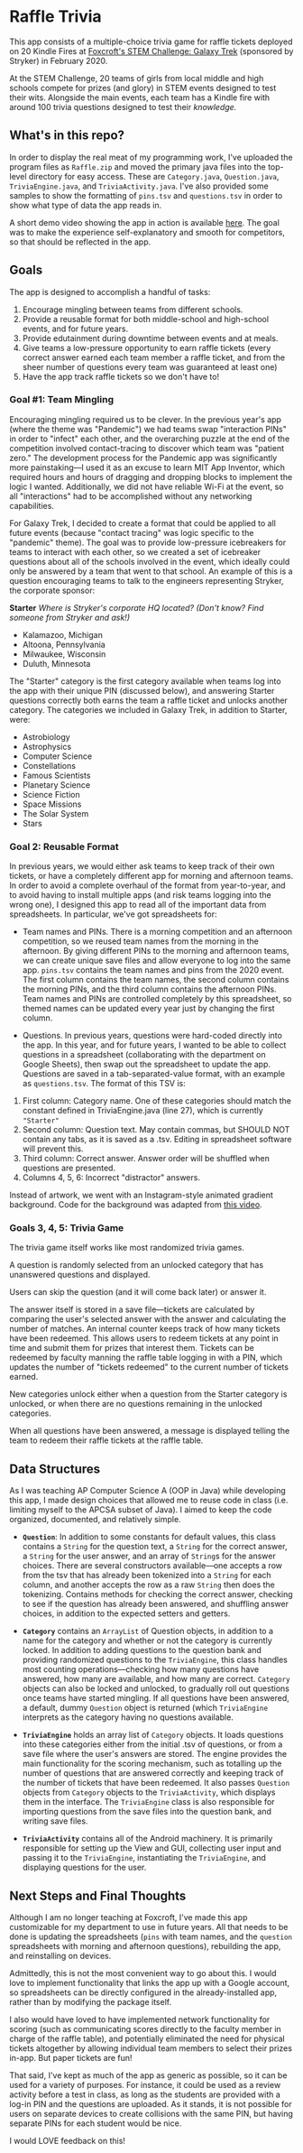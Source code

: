 # Raffle Trivia
This app consists of a multiple-choice trivia game for raffle tickets deployed on 20 Kindle Fires at  <a href="https://www.foxcroft.org/news-detail?pk=1077158&fromId=226003">Foxcroft's STEM Challenge: Galaxy Trek</a> (sponsored by Stryker) in February 2020.

At the STEM Challenge, 20 teams of girls from local middle and high schools compete for prizes (and glory) in STEM events designed to test their wits. Alongside the main events, each team has a Kindle fire with around 100 trivia questions designed to test their <i>knowledge.</i>

## What's in this repo?

In order to display the real meat of my programming work, I've uploaded the program files as `Raffle.zip` and moved the primary java files into the top-level directory for easy access. These are `Category.java`, `Question.java`, `TriviaEngine.java`, and `TriviaActivity.java`. I've also provided some samples to show the formatting of `pins.tsv` and `questions.tsv` in order to show what type of data the app reads in.

A short demo video showing the app in action is available <a href="https://drive.google.com/file/d/1p0xWmRSdU9tHev4wfIpXNrB1oZtcSArx/view?usp=sharing">here</a>. The goal was to make the experience self-explanatory and smooth for competitors, so that should be reflected in the app.

## Goals

The app is designed to accomplish a handful of tasks:

1. Encourage mingling between teams from different schools.
2. Provide a reusable format for both middle-school and high-school events, and for future years.
3. Provide edutainment during downtime between events and at meals.
4. Give teams a low-pressure opportunity to earn raffle tickets (every correct answer earned each team member a raffle ticket, and from the sheer number of questions every team was guaranteed at least one)
5. Have the app track raffle tickets so we don't have to!

### Goal #1: Team Mingling
Encouraging mingling required us to be clever. In the previous year's app (where the theme was "Pandemic") we had teams swap "interaction PINs" in order to "infect" each other, and the overarching puzzle at the end of the competition involved contact-tracing to discover which team was "patient zero." The development process for the Pandemic app was significantly more painstaking––I used it as an excuse to learn MIT App Inventor, which required hours and hours of dragging and dropping blocks to implement the logic I wanted. Additionally, we did not have reliable Wi-Fi at the event, so all "interactions" had to be accomplished without any networking capabilities.

For Galaxy Trek, I decided to create a format that could be applied to all future events (because "contact tracing" was logic specific to the "pandemic" theme). The goal was to provide low-pressure icebreakers for teams to interact with each other, so we created a set of icebreaker questions about all of the schools involved in the event, which ideally could only be answered by a team that went to that school. An example of this is a question encouraging teams to talk to the engineers representing Stryker, the corporate sponsor:

<b>Starter</b>	<i>Where is Stryker's corporate HQ located? (Don't know? Find someone from Stryker and ask!)</i>
- Kalamazoo, Michigan	
- Altoona, Pennsylvania	
- Milwaukee, Wisconsin	
- Duluth, Minnesota
  
The "Starter" category is the first category available when teams log into the app with their unique PIN (discussed below), and answering Starter questions correctly both earns the team a raffle ticket and unlocks another category. The categories we included in Galaxy Trek, in addition to Starter, were:

- Astrobiology
- Astrophysics
- Computer Science
- Constellations
- Famous Scientists
- Planetary Science
- Science Fiction
- Space Missions
- The Solar System
- Stars

### Goal 2: Reusable Format
In previous years, we would either ask teams to keep track of their own tickets, or have a completely different app for morning and afternoon teams. In order to avoid a complete overhaul of the format from year-to-year, and to avoid having to install multiple apps (and risk teams logging into the wrong one), I designed this app to read all of the important data from spreadsheets. In particular, we've got spreadsheets for:

- Team names and PINs. There is a morning competition and an afternoon competition, so we reused team names from the morning in the afternoon. By giving different PINs to the morning and afternoon teams, we can create unique save files and allow everyone to log into the same app. `pins.tsv` contains the team names and pins from the 2020 event. The first column contains the team names, the second column contains the morning PINs, and the third column contains the afternoon PINs. Team names and PINs are controlled completely by this spreadsheet, so themed names can be updated every year just by changing the first column.

- Questions. In previous years, questions were hard-coded directly into the app. In this year, and for future years, I wanted to be able to collect questions in a spreadsheet (collaborating with the department on Google Sheets), then swap out the spreadsheet to update the app. Questions are saved in a tab-separated-value format, with an example as `questions.tsv`. The format of this TSV is:

1. First column: Category name. One of these categories should match the constant defined in TriviaEngine.java (line 27), which is currently `"Starter"`
2. Second column: Question text. May contain commas, but SHOULD NOT contain any tabs, as it is saved as a .tsv. Editing in spreadsheet software will prevent this.
3. Third column: Correct answer. Answer order will be shuffled when questions are presented.
4. Columns 4, 5, 6: Incorrect "distractor" answers. 

Instead of artwork, we went with an Instagram-style animated gradient background. Code for the background was adapted from <a href="https://www.youtube.com/watch?v=x_DXXGvyfh8&ab_channel=CodinginFlow">this video</a>.

### Goals 3, 4, 5: Trivia Game

The trivia game itself works like most randomized trivia games.

A question is randomly selected from an unlocked category that has unanswered questions and displayed.

Users can skip the question (and it will come back later) or answer it.

The answer itself is stored in a save file––tickets are calculated by comparing the user's selected answer with the answer and calculating the number of matches. An internal counter keeps track of how many tickets have been redeemed. This allows users to redeem tickets at any point in time and submit them for prizes that interest them. Tickets can be redeemed by faculty manning the raffle table logging in with a PIN, which updates the number of "tickets redeemed" to the current number of tickets earned.

New categories unlock either when a question from the Starter category is unlocked, or when there are no questions remaining in the unlocked categories.

When all questions have been answered, a message is displayed telling the team to redeem their raffle tickets at the raffle table.

## Data Structures

As I was teaching AP Computer Science A (OOP in Java) while developing this app, I made design choices that allowed me to reuse code in class (i.e. limiting myself to the APCSA subset of Java). I aimed to keep the code organized, documented, and relatively simple.

- <b>`Question`</b>: In addition to some constants for default values, this class contains a `String` for the question text, a `String` for the correct answer, a `String` for the user answer, and an array of `String`s for the answer choices. There are several constructors available––one accepts a row from the tsv that has already been tokenized into a `String` for each column, and another accepts the row as a raw `String` then does the tokenizing. Contains methods for checking the correct answer, checking to see if the question has already been answered, and shuffling answer choices, in addition to the expected setters and getters.

- <b>`Category`</b> contains an `ArrayList` of Question objects, in addition to a name for the category and whether or not the category is currently locked. In addition to adding questions to the question bank and providing randomized questions to the `TriviaEngine`, this class handles most counting operations––checking how many questions have answered, how many are available, and how many are correct. `Category` objects can also be locked and unlocked, to gradually roll out questions once teams have started mingling. If all questions have been answered, a default, dummy `Question` object is returned (which `TriviaEngine` interprets as the category having no questions available. 

- <b>`TriviaEngine`</b> holds an array list of `Category` objects. It loads questions into these categories either from the initial .tsv of questions, or from a save file where the user's answers are stored. The engine provides the main functionality for the scoring mechanism, such as totalling up the number of questions that are answered correctly and keeping track of the number of tickets that have been redeemed. It also passes `Question` objects from `Category` objects to the `TriviaActivity`, which displays them in the interface. The `TriviaEngine` class is also responsible for importing questions from the save files into the question bank, and writing save files.

- <b>`TriviaActivity`</b> contains all of the Android machinery. It is primarily responsible for setting up the View and GUI, collecting user input and passing it to the `TriviaEngine`, instantiating the `TriviaEngine`, and displaying questions for the user.

## Next Steps and Final Thoughts

Although I am no longer teaching at Foxcroft, I've made this app customizable for my department to use in future years. All that needs to be done is updating the spreadsheets (`pins` with team names, and the `question` spreadsheets with morning and afternoon questions), rebuilding the app, and reinstalling on devices.

Admittedly, this is not the most convenient way to go about this. I would love to implement functionality that links the app up with a Google account, so spreadsheets can be directly configured in the already-installed app, rather than by modifying the package itself.

I also would have loved to have implemented network functionality for scoring (such as communicating scores directly to the faculty member in charge of the raffle table), and potentially eliminated the need for physical tickets altogether by allowing individual team members to select their prizes in-app. But paper tickets are fun!

That said, I've kept as much of the app as generic as possible, so it can be used for a variety of purposes. For instance, it could be used as a review activity before a test in class, as long as the students are provided with a log-in PIN and the questions are uploaded. As it stands, it is not possible for users on separate devices to create collisions with the same PIN, but having separate PINs for each student would be nice.

I would LOVE feedback on this!
